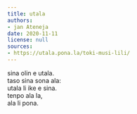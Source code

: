 ```yaml
---
title: utala
authors:
- jan Ateneja
date: 2020-11-11
license: null
sources:
- https://utala.pona.la/toki-musi-lili/
---
```


sina olin e utala.  
taso sina sona ala:  
utala li ike e sina.  
tenpo ala la,  
ala li pona.